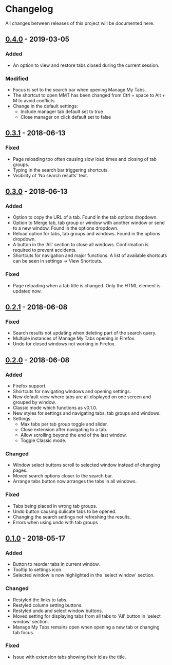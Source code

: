 # Changelog
All changes between releases of this project will be documented here.

## [0.4.0](https://github.com/adamjamesadair/manage-my-tabs/releases/tag/v0.4.0) - 2019-03-05
### Added
- An option to view and restore tabs closed during the current session.

### Modified
- Focus is set to the search bar when opening Manage My Tabs.
- The shortcut to open MMT has been changed from Ctrl + space to Alt + M to avoid conflicts
- Change in the default settings:
    - Include manager tab default set to true
    - Close manager on click default set to false



## [0.3.1](https://github.com/adamjamesadair/manage-my-tabs/releases/tag/v0.3.1) - 2018-06-13
### Fixed
- Page reloading too often causing slow load times and closing of tab groups.
- Typing in the search bar triggering shortcuts.
- Visibility of 'No search results' text.

## [0.3.0](https://github.com/adamjamesadair/manage-my-tabs/releases/tag/v0.3.0) - 2018-06-13
### Added
- Option to copy the URL of a tab. Found in the tab options dropdown.
- Option to Merge tab, tab group or window with another window or send to a new window. Found in the options dropdown.
- Reload option for tabs, tab groups and windows. Found in the options dropdown.
- A button in the 'All' section to close all windows. Confirmation is required to prevent accidents.
- Shortcuts for navigation and major functions. A list of available shortcuts can be seen in settings -> View Shortcuts.

### Fixed
- Page reloading when a tab title is changed. Only the HTML element is updated now.

## [0.2.1](https://github.com/adamjamesadair/manage-my-tabs/releases/tag/v0.2.1) - 2018-06-08
### Fixed
- Search results not updating when deleting part of the search query.
- Multiple instances of Manage My Tabs opening in Firefox.
- Undo for closed windows not working in Firefox.


## [0.2.0](https://github.com/adamjamesadair/manage-my-tabs/releases/tag/v0.2.0) - 2018-06-08
### Added
- Firefox support.
- Shortcuts for navigating windows and opening settings.
- New default view where tabs are all displayed on one screen and grouped by window.
- Classic mode which functions as v0.1.0.
- New styles for settings and navigating tabs, tab groups and windows.
- Settings:
  - Max tabs per tab group toggle and slider.
  - Close extension after navigating to a tab.
  - Allow scrolling beyond the end of the last window.
  - Toggle Classic mode.

### Changed
- Window select buttons scroll to selected window instead of changing pages.
- Moved search options closer to the search bar.
- Arrange tabs button now arranges the tabs in all windows.

### Fixed
- Tabs being placed in wrong tab groups.
- Undo button causing dulicate tabs to be opened.
- Changing the search settings not refreshing the results.
- Errors when using undo with tab groups

## [0.1.0](https://github.com/adamjamesadair/manage-my-tabs/releases/tag/v0.1.0) - 2018-05-17
### Added
- Button to reorder tabs in current window.
- Tooltip to settings icon.
- Selected window is now highlighted in the 'select window' section.

### Changed
- Restyled the links to tabs.
- Restyled column setting buttons.
- Restyled undo and select window buttons.
- Moved setting for displaying tabs from all tabs to 'All' button in 'select window' section.
- Manage My Tabs remains open when opening a new tab or changing tab focus.

### Fixed
-  Issue with extension tabs showing their id as the title.
